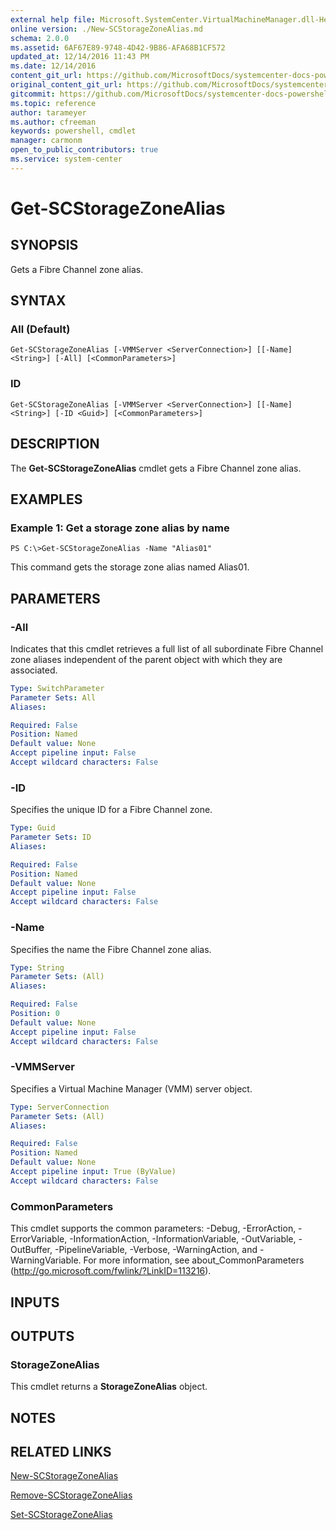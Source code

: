 ```yaml
---
external help file: Microsoft.SystemCenter.VirtualMachineManager.dll-Help.xml
online version: ./New-SCStorageZoneAlias.md
schema: 2.0.0
ms.assetid: 6AF67E89-9748-4D42-9B86-AFA68B1CF572
updated_at: 12/14/2016 11:43 PM
ms.date: 12/14/2016
content_git_url: https://github.com/MicrosoftDocs/systemcenter-docs-powershell/blob/master/systemcenter-cmdlets/SystemCenter2016/VirtualMachineManager/v1.0/Get-SCStorageZoneAlias.md
original_content_git_url: https://github.com/MicrosoftDocs/systemcenter-docs-powershell/blob/master/systemcenter-cmdlets/SystemCenter2016/VirtualMachineManager/v1.0/Get-SCStorageZoneAlias.md
gitcommit: https://github.com/MicrosoftDocs/systemcenter-docs-powershell/blob/96cd9bd2780eb6b78c540fa00d3b8a4313e3ed40/systemcenter-cmdlets/SystemCenter2016/VirtualMachineManager/v1.0/Get-SCStorageZoneAlias.md
ms.topic: reference
author: tarameyer
ms.author: cfreeman
keywords: powershell, cmdlet
manager: carmonm
open_to_public_contributors: true
ms.service: system-center
---
```


# Get-SCStorageZoneAlias

## SYNOPSIS
Gets a Fibre Channel zone alias.

## SYNTAX

### All (Default)
```
Get-SCStorageZoneAlias [-VMMServer <ServerConnection>] [[-Name] <String>] [-All] [<CommonParameters>]
```

### ID
```
Get-SCStorageZoneAlias [-VMMServer <ServerConnection>] [[-Name] <String>] [-ID <Guid>] [<CommonParameters>]
```

## DESCRIPTION
The **Get-SCStorageZoneAlias** cmdlet gets a Fibre Channel zone alias.

## EXAMPLES

### Example 1: Get a storage zone alias by name
```
PS C:\>Get-SCStorageZoneAlias -Name "Alias01"
```

This command gets the storage zone alias named Alias01.

## PARAMETERS

### -All
Indicates that this cmdlet retrieves a full list of all subordinate Fibre Channel zone aliases independent of the parent object with which they are associated.

```yaml
Type: SwitchParameter
Parameter Sets: All
Aliases: 

Required: False
Position: Named
Default value: None
Accept pipeline input: False
Accept wildcard characters: False
```

### -ID
Specifies the unique ID for a Fibre Channel zone.

```yaml
Type: Guid
Parameter Sets: ID
Aliases: 

Required: False
Position: Named
Default value: None
Accept pipeline input: False
Accept wildcard characters: False
```

### -Name
Specifies the name the Fibre Channel zone alias.

```yaml
Type: String
Parameter Sets: (All)
Aliases: 

Required: False
Position: 0
Default value: None
Accept pipeline input: False
Accept wildcard characters: False
```

### -VMMServer
Specifies a Virtual Machine Manager (VMM) server object.

```yaml
Type: ServerConnection
Parameter Sets: (All)
Aliases: 

Required: False
Position: Named
Default value: None
Accept pipeline input: True (ByValue)
Accept wildcard characters: False
```

### CommonParameters
This cmdlet supports the common parameters: -Debug, -ErrorAction, -ErrorVariable, -InformationAction, -InformationVariable, -OutVariable, -OutBuffer, -PipelineVariable, -Verbose, -WarningAction, and -WarningVariable. For more information, see about_CommonParameters (http://go.microsoft.com/fwlink/?LinkID=113216).

## INPUTS

## OUTPUTS

### StorageZoneAlias
This cmdlet returns a **StorageZoneAlias** object.

## NOTES

## RELATED LINKS

[New-SCStorageZoneAlias](xref:SystemCenter2016/VirtualMachineManager/v1.0/New-SCStorageZoneAlias.md)

[Remove-SCStorageZoneAlias](xref:SystemCenter2016/VirtualMachineManager/v1.0/Remove-SCStorageZoneAlias.md)

[Set-SCStorageZoneAlias](xref:SystemCenter2016/VirtualMachineManager/v1.0/Set-SCStorageZoneAlias.md)

